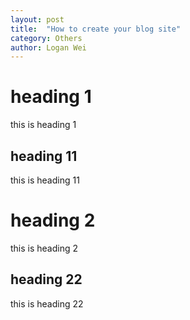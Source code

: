 ```yaml
---
layout: post
title:  "How to create your blog site"
category: Others
author: Logan Wei
---
```


# heading 1
this is heading 1
## heading 11
this is heading 11
# heading 2
this is heading 2
## heading 22
this is heading 22